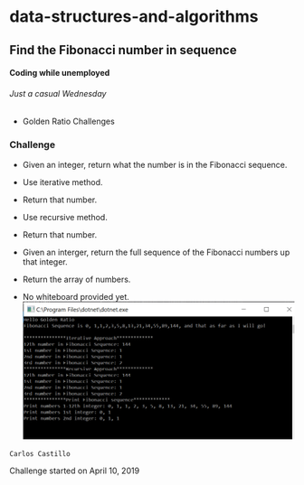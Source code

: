 # data-structures-and-algorithms

## Find the Fibonacci number in sequence

#### Coding while unemployed
###### Just a casual Wednesday
* Golden Ratio Challenges

### Challenge
* Given an integer, return what the number is in the Fibonacci sequence.
- Use iterative method.
- Return that number.

- Use recursive method.
- Return that number.

* Given an interger, return the full sequence of the Fibonacci numbers up that integer.
- Return the array of numbers.

- No whiteboard provided yet.
![](../../assets/Fibonacci.PNG?raw=true)

```
Carlos Castillo
```
Challenge started on April 10, 2019
